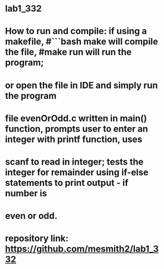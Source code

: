 # lab1_332
# How to run and compile: if using a makefile, #```bash make will compile the file, #make run will run the program; 
# or open the file in IDE and simply run the program  
# file evenOrOdd.c written in main() function, prompts user to enter an integer with printf function, uses
# scanf to read in integer; tests the integer for remainder using if-else statements to print output - if number is 
# even or odd. 
# repository link: https://github.com/mesmith2/lab1_332